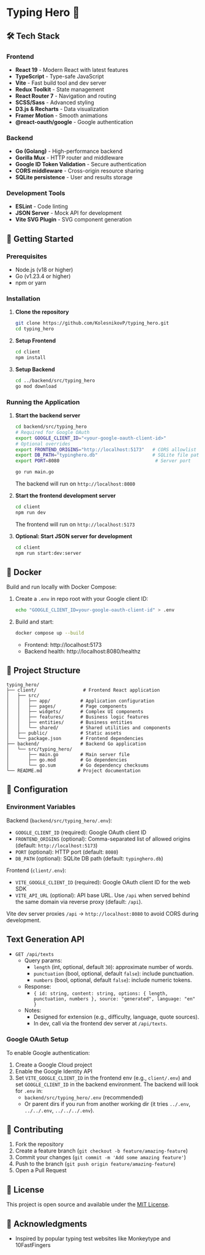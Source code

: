 
# Typing Hero 🚀


## 🛠️ Tech Stack

### Frontend
- **React 19** - Modern React with latest features
- **TypeScript** - Type-safe JavaScript
- **Vite** - Fast build tool and dev server
- **Redux Toolkit** - State management
- **React Router 7** - Navigation and routing
- **SCSS/Sass** - Advanced styling
- **D3.js & Recharts** - Data visualization
- **Framer Motion** - Smooth animations
- **@react-oauth/google** - Google authentication

### Backend
- **Go (Golang)** - High-performance backend
- **Gorilla Mux** - HTTP router and middleware
- **Google ID Token Validation** - Secure authentication
- **CORS middleware** - Cross-origin resource sharing
- **SQLite persistence** - User and results storage

### Development Tools
- **ESLint** - Code linting
- **JSON Server** - Mock API for development
- **Vite SVG Plugin** - SVG component generation

## 🚀 Getting Started

### Prerequisites
- Node.js (v18 or higher)
- Go (v1.23.4 or higher)
- npm or yarn

### Installation

1. **Clone the repository**
   ```bash
   git clone https://github.com/KolesnikovP/typing_hero.git
   cd typing_hero
   ```

2. **Setup Frontend**
   ```bash
   cd client
   npm install
   ```

3. **Setup Backend**
   ```bash
   cd ../backend/src/typing_hero
   go mod download
   ```

### Running the Application

1. **Start the backend server**
   ```bash
   cd backend/src/typing_hero
   # Required for Google OAuth
   export GOOGLE_CLIENT_ID="<your-google-oauth-client-id>"
   # Optional overrides
   export FRONTEND_ORIGINS="http://localhost:5173"   # CORS allowlist (comma-separated)
   export DB_PATH="typinghero.db"                    # SQLite file path
   export PORT=8080                                   # Server port

   go run main.go
   ```
   The backend will run on `http://localhost:8080`

2. **Start the frontend development server**
   ```bash
   cd client
   npm run dev
   ```
   The frontend will run on `http://localhost:5173`

3. **Optional: Start JSON server for development**
   ```bash
   cd client
   npm run start:dev:server
   ```

## 🐳 Docker

Build and run locally with Docker Compose:

1. Create a `.env` in repo root with your Google client ID:
   ```bash
   echo "GOOGLE_CLIENT_ID=your-google-oauth-client-id" > .env
   ```

2. Build and start:
   ```bash
   docker compose up --build
   ```

   - Frontend: http://localhost:5173
   - Backend health: http://localhost:8080/healthz

## 📁 Project Structure

```
typing_hero/
├── client/                 # Frontend React application
│   ├── src/
│   │   ├── app/           # Application configuration
│   │   ├── pages/         # Page components
│   │   ├── widgets/       # Complex UI components
│   │   ├── features/      # Business logic features
│   │   ├── entities/      # Business entities
│   │   └── shared/        # Shared utilities and components
│   ├── public/            # Static assets
│   └── package.json       # Frontend dependencies
├── backend/               # Backend Go application
│   └── src/typing_hero/
│       ├── main.go        # Main server file
│       ├── go.mod         # Go dependencies
│       └── go.sum         # Go dependency checksums
└── README.md             # Project documentation
```

## 🔧 Configuration

### Environment Variables
Backend (`backend/src/typing_hero/.env`):
- `GOOGLE_CLIENT_ID` (required): Google OAuth client ID
- `FRONTEND_ORIGINS` (optional): Comma-separated list of allowed origins (default: `http://localhost:5173`)
- `PORT` (optional): HTTP port (default: `8080`)
- `DB_PATH` (optional): SQLite DB path (default: `typinghero.db`)

Frontend (`client/.env`):
- `VITE_GOOGLE_CLIENT_ID` (required): Google OAuth client ID for the web SDK
- `VITE_API_URL` (optional): API base URL. Use `/api` when served behind the same domain via reverse proxy (default: `/api`).

Vite dev server proxies `/api` → `http://localhost:8080` to avoid CORS during development.

## Text Generation API

- `GET /api/texts`
  - Query params:
    - `length` (int, optional, default `30`): approximate number of words.
    - `punctuation` (bool, optional, default `false`): include punctuation.
    - `numbers` (bool, optional, default `false`): include numeric tokens.
  - Response:
    - `{ id: string, content: string, options: { length, punctuation, numbers }, source: "generated", language: "en" }`
  - Notes:
    - Designed for extension (e.g., difficulty, language, quote sources).
    - In dev, call via the frontend dev server at `/api/texts`.

### Google OAuth Setup
To enable Google authentication:
1. Create a Google Cloud project
2. Enable the Google Identity API
3. Set `VITE_GOOGLE_CLIENT_ID` in the frontend env (e.g., `client/.env`) and set `GOOGLE_CLIENT_ID` in the backend environment. The backend will look for `.env` in:
   - `backend/src/typing_hero/.env` (recommended)
   - Or parent dirs if you run from another working dir (it tries `../.env`, `../../.env`, `../../../.env`).

## 🤝 Contributing

1. Fork the repository
2. Create a feature branch (`git checkout -b feature/amazing-feature`)
3. Commit your changes (`git commit -m 'Add some amazing feature'`)
4. Push to the branch (`git push origin feature/amazing-feature`)
5. Open a Pull Request

## 📝 License

This project is open source and available under the [MIT License](LICENSE).

## 🙏 Acknowledgments

- Inspired by popular typing test websites like Monkeytype and 10FastFingers
